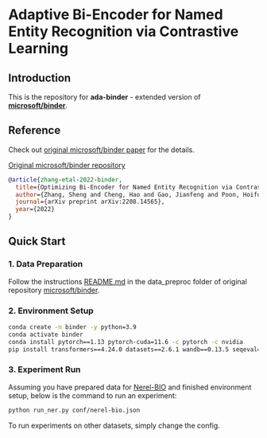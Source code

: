 # Adaptive Bi-Encoder for Named Entity Recognition via Contrastive Learning

## Introduction
This is the repository for **ada-binder** - extended version of [**microsoft/binder**](https://openreview.net/forum?id=9EAQVEINuum).



## Reference

Check out [original microsoft/binder paper](https://openreview.net/forum?id=9EAQVEINuum) for the details. 

[Original microsoft/binder repository](https://github.com/microsoft/binder)


```bib
@article{zhang-etal-2022-binder,
  title={Optimizing Bi-Encoder for Named Entity Recognition via Contrastive Learning},
  author={Zhang, Sheng and Cheng, Hao and Gao, Jianfeng and Poon, Hoifung},
  journal={arXiv preprint arXiv:2208.14565},
  year={2022}
}
```


## Quick Start
### 1. Data Preparation

Follow the instructions [README.md](https://github.com/microsoft/binder/blob/main/data_preproc/README.md) in the data_preproc folder of original repository [microsoft/binder](https://github.com/microsoft/binder).


### 2. Environment Setup
```bash
conda create -n binder -y python=3.9
conda activate binder
conda install pytorch==1.13 pytorch-cuda=11.6 -c pytorch -c nvidia
pip install transformers==4.24.0 datasets==2.6.1 wandb==0.13.5 seqeval==1.2.2
```

### 3. Experiment Run
Assuming you have prepared data for [Nerel-BIO](https://github.com/nerel-ds/NEREL-BIO/tree/master) and finished environment setup, below is the command to run an experiment:
```bash
python run_ner.py conf/nerel-bio.json
```

To run experiments on other datasets, simply change the config.
